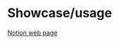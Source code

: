 # Showcase/usage

[Notion web page](https://wesleylim.notion.site/Journalify-web-app-showcase-usage-3a3a20e8f6f04a6c82d3bf36d62f584c)
